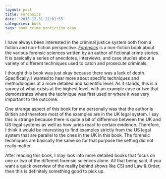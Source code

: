 ```yaml
---
layout: post
title: Forensics
date: '2015-12-31 22:01:55'
categories: book
tags: book crime nonfiction okay
---
```


I have always been interested in the criminal justice
system both from a fiction and non-fiction perspective.
[*Forensics*][forensics-amazon] is a non-fiction book
about the various forensic sciences written by an
author of fictional crime stories. It is basically
a series of anecdotes, interviews, and case studies
about a variety of different techniques used to catch
and prosecute criminals.

I thought this book was just okay because there was a lack
of depth. Specifically, I wanted to hear more about specific
techniques and methodologies at a more detailed and scientific
level. As it stands, this is a survey of what exists at the highest
level, with an example case or two that demonstrates where the
technique was first used or where it was very important to the
outcome.

One strange aspect of this book for me personally was that
the author is British and therefore most of the examples
are in the UK legal system. I say this is strange because
there is quite a bit of difference between the UK and US legal
systems as well as how juries react to certain evidence.
Therefore, I think it would be interesting to find examples
strictly from the US legal system that are parallel to the ones
in the UK in this book. The forensic techniques are basically
the same so for that purpose the setting did not really
matter.

After reading this book, I may look into more detailed books
that focus on one or two of the different forensic sciences alone.
All that being said, if you want a quick overview of the reality
behind shows like CSI and Law & Order, then this is definitely
something good to pick up.

[forensics-amazon]:     http://amzn.com/B00PSSG3UK

